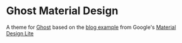 # Ghost Material Design

A theme for [Ghost](http://github.com/tryghost/ghost/) based on the [blog example](https://github.com/google/material-design-lite/tree/master/templates/blog) from Google's [Material Design Lite](https://github.com/google/material-design-lite)

